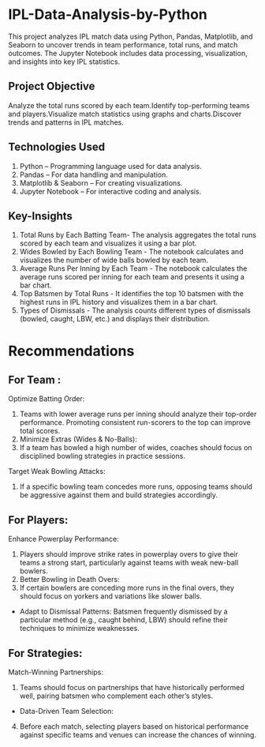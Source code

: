# IPL-Data-Analysis-by-Python
This project analyzes IPL match data using Python, Pandas, Matplotlib, and Seaborn to uncover trends in team performance, total runs, and match outcomes. The Jupyter Notebook includes data processing, visualization, and insights into key IPL statistics.

## Project Objective
Analyze the total runs scored by each team.Identify top-performing teams and players.Visualize match statistics using graphs and charts.Discover trends and patterns in IPL matches.

## Technologies Used
1. Python – Programming language used for data analysis.
2. Pandas – For data handling and manipulation.
3. Matplotlib & Seaborn – For creating visualizations.
4. Jupyter Notebook – For interactive coding and analysis.

## Key-Insights
1. Total Runs by Each Batting Team- The analysis aggregates the total runs scored by each team and visualizes it using a bar plot.
2. Wides Bowled by Each Bowling Team - The notebook calculates and visualizes the number of wide balls bowled by each team.
3. Average Runs Per Inning by Each Team - The notebook calculates the average runs scored per inning for each team and presents it using a bar chart.
4. Top Batsmen by Total Runs - It identifies the top 10 batsmen with the highest runs in IPL history and visualizes them in a bar chart.
5. Types of Dismissals - The analysis counts different types of dismissals (bowled, caught, LBW, etc.) and displays their distribution.

# Recommendations

## For Team :

Optimize Batting Order:
1. Teams with lower average runs per inning should analyze their top-order performance. Promoting consistent run-scorers to the top can improve total scores.
2. Minimize Extras (Wides & No-Balls):
3. If a team has bowled a high number of wides, coaches should focus on disciplined bowling strategies in practice sessions.

Target Weak Bowling Attacks:
1. If a specific bowling team concedes more runs, opposing teams should be aggressive against them and build strategies accordingly.

## For Players:

Enhance Powerplay Performance:

1. Players should improve strike rates in powerplay overs to give their teams a strong start, particularly against teams with weak new-ball bowlers.
2. Better Bowling in Death Overs:
3. If certain bowlers are conceding more runs in the final overs, they should focus on yorkers and variations like slower balls.

* Adapt to Dismissal Patterns:
Batsmen frequently dismissed by a particular method (e.g., caught behind, LBW) should refine their techniques to minimize weaknesses.

## For Strategies:
Match-Winning Partnerships:

1. Teams should focus on partnerships that have historically performed well, pairing batsmen who complement each other’s styles.

* Data-Driven Team Selection:
4. Before each match, selecting players based on historical performance against specific teams and venues can increase the chances of winning.










